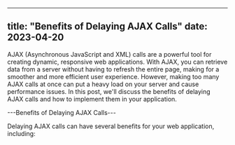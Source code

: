 
---
title: "Benefits of Delaying AJAX Calls"
date: 2023-04-20
---

AJAX (Asynchronous JavaScript and XML) calls are a powerful tool for creating dynamic, responsive web applications. With AJAX, you can retrieve data from a server without having to refresh the entire page, making for a smoother and more efficient user experience. However, making too many AJAX calls at once can put a heavy load on your server and cause performance issues. In this post, we'll discuss the benefits of delaying AJAX calls and how to implement them in your application.

---Benefits of Delaying AJAX Calls---

Delaying AJAX calls can have several benefits for your web application, including:

